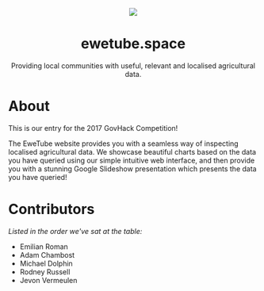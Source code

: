 <p align="center"><img src="https://user-images.githubusercontent.com/10241434/28744564-3ee23c54-7496-11e7-8a68-761ce6c6bc48.png"></p>
<h1 align="center">ewetube.space</h1>
<p align="center">Providing local communities with useful, relevant and localised agricultural data.</p>

# About
This is our entry for the 2017 GovHack Competition!

The EweTube website provides you with a seamless way of inspecting localised agricultural data. We showcase beautiful charts based on the data you have queried using our simple intuitive web interface, and then provide you with a stunning Google Slideshow presentation which presents the data you have queried!

# Contributors
_Listed in the order we've sat at the table:_

- Emilian Roman
- Adam Chambost
- Michael Dolphin 
- Rodney Russell
- Jevon Vermeulen
